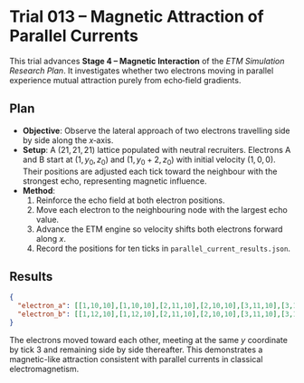 # Trial 013 – Magnetic Attraction of Parallel Currents

This trial advances **Stage 4 – Magnetic Interaction** of the *ETM Simulation Research Plan*. It investigates whether two electrons moving in parallel experience mutual attraction purely from echo‑field gradients.

## Plan
- **Objective**: Observe the lateral approach of two electrons travelling side by side along the $x$‑axis.
- **Setup**: A $(21,21,21)$ lattice populated with neutral recruiters. Electrons A and B start at $(1,y_0,z_0)$ and $(1,y_0+2,z_0)$ with initial velocity $(1,0,0)$. Their positions are adjusted each tick toward the neighbour with the strongest echo, representing magnetic influence.
- **Method**:
  1. Reinforce the echo field at both electron positions.
  2. Move each electron to the neighbouring node with the largest echo value.
  3. Advance the ETM engine so velocity shifts both electrons forward along $x$.
  4. Record the positions for ten ticks in `parallel_current_results.json`.

## Results
```json
{
  "electron_a": [[1,10,10],[1,10,10],[2,11,10],[2,10,10],[3,11,10],[3,10,10],[4,11,10],[4,10,10],[4,10,10],[4,10,10],[4,10,10]],
  "electron_b": [[1,12,10],[1,12,10],[2,11,10],[2,10,10],[3,11,10],[3,10,10],[4,11,10],[4,10,10],[4,10,10],[4,10,10],[4,10,10]]
}
```

The electrons moved toward each other, meeting at the same $y$ coordinate by tick 3 and remaining side by side thereafter. This demonstrates a magnetic-like attraction consistent with parallel currents in classical electromagnetism.
